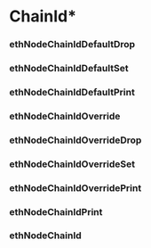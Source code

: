 # ChainId*

### ethNodeChainIdDefaultDrop

### ethNodeChainIdDefaultSet

### ethNodeChainIdDefaultPrint

### ethNodeChainIdOverride

### ethNodeChainIdOverrideDrop

### ethNodeChainIdOverrideSet

### ethNodeChainIdOverridePrint

### ethNodeChainIdPrint

### ethNodeChainId



